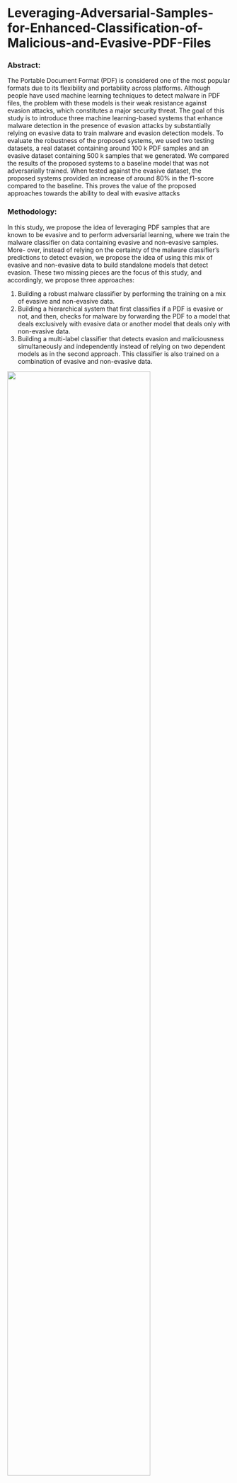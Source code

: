 # Leveraging-Adversarial-Samples-for-Enhanced-Classification-of-Malicious-and-Evasive-PDF-Files

### Abstract:
The Portable Document Format (PDF) is considered one of the most popular formats due to its flexibility and portability across platforms. Although people have used machine learning techniques to detect malware in PDF files, the problem with these models is their weak resistance against evasion attacks, which constitutes a major security threat. The goal of this study is to introduce three machine learning-based systems that enhance malware detection in the presence of evasion attacks by substantially relying on evasive data to train malware and evasion detection models. To evaluate the robustness of the proposed systems, we used two testing datasets, a real dataset containing around 100 k PDF samples and an evasive dataset containing 500 k samples that we generated. We compared the results of the proposed systems to a baseline model that was not adversarially trained. When tested against the evasive dataset, the proposed systems provided an increase of around 80% in the f1-score compared to the baseline. This proves the value of the proposed approaches towards the ability to deal with evasive attacks

### Methodology:
In this study, we propose the idea of leveraging PDF samples that are known
to be evasive and to perform adversarial learning, where we
train the malware classifier on data containing evasive and non-evasive samples. More-
over, instead of relying on the certainty of the malware classifier’s predictions to detect
evasion, we propose the idea of using this mix of evasive and non-evasive data to build
standalone models that detect evasion. These two missing pieces are the focus of this study,
and accordingly, we propose three approaches:
1. Building a robust malware classifier by performing the training on a mix of evasive and non-evasive data.
2. Building a hierarchical system that first classifies if a PDF is evasive or not, and then, checks for malware by forwarding the PDF to a model that deals exclusively with evasive data or another model that deals only with non-evasive data.
3. Building a multi-label classifier that detects evasion and maliciousness simultaneously and independently instead of relying on two dependent models as in the second approach. This classifier is also trained on a combination of evasive and non-evasive data.

<img src="https://user-images.githubusercontent.com/79650267/222168753-cacefd62-1aab-4890-8fcd-1920af802ac1.png" width=80%>

To implement these approaches, we collected training data from various sources,
and they fall under two categories: evasive and non-evasive. The training for the components of each system is shown in the figure below.

<img src="https://user-images.githubusercontent.com/79650267/222169479-764fbb0d-715c-4ab5-952a-e95f98bece39.png" width=80%>

### Some Results
We test each of the systems against 2 datasets: 
1. One real dataset (100 k samples) collected from monitoring the network of a university campus.
2. An Evasive dataset (500 k samples) that we generated based on the data that we collected.

We compare the performance of the proposed systems with a baseline that was not adversarially trained to compare.
When testing against the first dataset, all systems perform similarly, which proves that the proposed systems still perform well on classic datasets that are not evasive.

<img src="https://user-images.githubusercontent.com/79650267/222174284-e5639acd-46db-4fab-9c95-8ee173504d0a.png" width=50%>

When testing against the second dataset, we can see the superiority of the proposed approaches compared to the baseline that performs worse than random guessing. 

<img src="https://user-images.githubusercontent.com/79650267/222173674-7517d344-aef2-4570-bfaf-a5b285df792a.png" width=50%>


These results highlight the importance of the suggested approaches and their ability to be resilient against PDF evasion attacks. 

### Citation

Any work that uses the data or code provided should cite the following paper:


